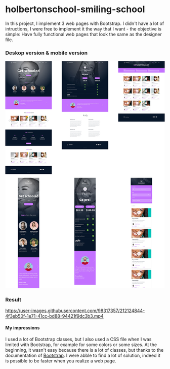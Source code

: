 # holbertonschool-smiling-school

In this project, I implement 3 web pages with Bootstrap.
I didn't have a lot of intructions, I were free to implement it the way that I want - the objective is simple: Have fully functional web pages that look the same as the designer file.

### Deskop version & mobile version
![homepage](/homepage-deskop.jpg)

### Result


https://user-images.githubusercontent.com/98317357/212124844-4f3eb50f-1e71-41cc-bd88-94421f9dc3b3.mp4



#### My impressions

I used a lot of Bootstrap classes, but I also used a CSS file when I was limited with Bootstrap, for example for some colors or some sizes.
At the beginning, it wasn't easy because there is a lot of classes, but thanks to the documentation of [Bootstrap](https://getbootstrap.com/).
I were abble to find a lot of solution, indeed it is possible to be faster when you realize a web page.
